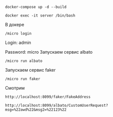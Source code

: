 ```
docker-compose up -d --build
```
```
docker exec -it server /bin/bash
```
В докере
```
/micro login
```
Login: admin

Password: micro
Запускаем сервис albato
```
/micro run albato
```
Запускаем сервис faker
```
/micro run faker
```
Смотрим
```
http://localhost:8099/faker/FakeAddress
```
```
http://localhost:8099/albato/CustomUserRequest?msg=%22awd%22&msg2=%22123%22
```